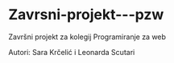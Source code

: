 # Zavrsni-projekt---pzw
Završni projekt za kolegij Programiranje za web

Autori: Sara Krčelić i Leonarda Scutari
